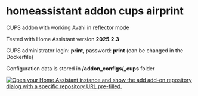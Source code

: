 # homeassistant addon cups airprint
CUPS addon with working Avahi in reflector mode 

Tested with Home Assistant version **2025.2.3**

CUPS administrator login: **print**, password: **print** (can be changed in the Dockerfile)

Configuration data is stored in **/addon_configs/<slug>_cups** folder

[![Open your Home Assistant instance and show the add add-on repository dialog with a specific repository URL pre-filled.](https://my.home-assistant.io/badges/supervisor_add_addon_repository.svg)](https://my.home-assistant.io/redirect/supervisor_add_addon_repository/?repository_url=https%3A%2F%2Fgithub.com%2Fhobbypunk90%2Fhome-assistant-addons)
